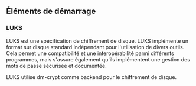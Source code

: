 ## Éléments de démarrage

### LUKS

LUKS est une spécification de chiffrement de disque. LUKS implémente un format sur disque standard
indépendant pour l'utilisation de divers outils. Cela permet une compatibilité et une
interopérabilité parmi différents programmes, mais s'assure également qu'ils implémentent une
gestion des mots de passe sécurisée et documentée.

LUKS utilise dm-crypt comme backend pour le chiffrement de disque.
